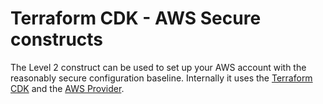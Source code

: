 # Terraform CDK - AWS Secure constructs

The Level 2 construct can be used to set up your AWS account with the reasonably secure configuration baseline. Internally it uses the [Terraform CDK](https://cdk.tf/) and the [AWS Provider](https://cdk.tf/provider/aws).
